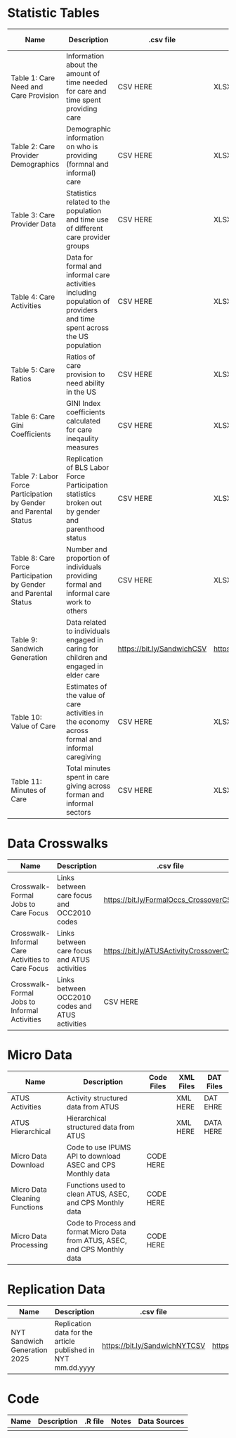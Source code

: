 # Statistic Tables
|Name | Description |  .csv file | .xlsx file | .dta file | Notes | Data Sources|
|----------------------------------------------------------------|-------------------------------------------------------------------------------------------|------------|------------|-----------|-------|-------------|
|Table 1: Care Need and Care Provision |Information about the amount of time needed for care and time spent providing care | CSV HERE | XLSX HERE | DTA HERE | NOTES HERE | SOURCE HERE |
|Table 2: Care Provider Demographics   |Demographic information on who is providing (formnal and informal) care  | CSV HERE | XLSX HERE | DTA HERE | NOTES HERE | SOURCE HERE |
|Table 3: Care Provider Data | Statistics related to the population and time use of different care provider groups | CSV HERE | XLSX HERE | DTA HERE | NOTES HERE | SOURCE HERE |
|Table 4: Care Activities | Data for formal and informal care activities including population of providers and time spent across the US population | CSV HERE | XLSX HERE | DTA HERE | NOTES HERE | SOURce HERE |
|Table 5: Care Ratios |Ratios of care provision to need ability in the US | CSV HERE | XLSX HERE | DTA HERE | NOTES HERE | SOURCE HERE |
|Table 6: Care Gini Coefficients |GINI Index coefficients calculated for care ineqaulity measures | CSV HERE | XLSX HERE | DTA HERE | NOTES HERE | SOURCE HERE |
|Table 7: Labor Force Participation by Gender and Parental Status|Replication of BLS Labor Force Participation statistics broken out by gender and parenthood status | CSV HERE | XLSX HERE | DTA HERE | NOTES HERE | SOURCE HERE |
|Table 8: Care Force Participation by Gender and Parental Status |Number and proportion of individuals providing formal and informal care work to others  | CSV HERE | XLSX HERE | DTA HERE | NOTES HERE | SOURCE HERE |
|Table 9: Sandwich Generation                                    |Data related to individuals engaged in caring for children and engaged in elder care       |https://bit.ly/SandwichCSV|https://bit.ly/SandwichXLSX|https://bit.ly/SandwichDTA|NOTES HERE|SOURCE HERE|
|Table 10: Value of Care                                          |Estimates of the value of care activities in the economy across formal and informal caregiving | CSV HERE | XLSX HERE | DTA HERE | SOURCE HERE |
|Table 11: Minutes of Care | Total minutes spent in care giving across forman and informal sectors | CSV HERE | XLSX HERE | DTA HERE | NOTES HERE | SOURCE HERE |

# Data Crosswalks
|Name| Description| .csv file | .xlsx file    | Notes |
|-----------------------------------------------------------------|-------------------------------------------------------------------------------------------|-----------|---------------|-----------|
|Crosswalk-Formal Jobs to Care Focus                   |Links between care focus and OCC2010 codes                                                 | https://bit.ly/FormalOccs_CrossoverCSV |https://bit.ly/FormalOccs_CrossoverXLXS | NOTES HERE |
|Crosswalk-Informal Care Activities to Care Focus      |Links between care focus and ATUS activities |  https://bit.ly/ATUSActivityCrossoverCSV | https://bit.ly/ATUSActivityCrossoverXLSX | NOTES HERE |
|Crosswalk-Formal Jobs to Informal Activities          |Links between OCC2010 codes and ATUS activities                                            | CSV HERE | XLSX HERE | NOTES HERE |

# Micro Data
|Name | Description | Code Files | XML Files | DAT Files|
|-----|-------------|------------|-----------|----------|
|ATUS Activities| Activity structured data from ATUS |  | XML HERE | DAT EHRE |
|ATUS Hierarchical| Hierarchical structured data from ATUS |  | XML HERE | DATA HERE |
|Micro Data Download | Code to use IPUMS API to download ASEC and CPS Monthly data | CODE HERE |  |  |
|Micro Data Cleaning Functions| Functions used to clean ATUS, ASEC, and CPS Monthly data | CODE HERE |  |  |
|Micro Data Processing | Code to Process and format Micro Data from ATUS, ASEC, and CPS Monthly data | CODE HERE | | |


# Replication Data
|Name                         | Description|.csv file| .xlsx file| .dta file| Code|Data Sources|
|-----------------------------|------------|---------|-----------|----------|------|------------|
|NYT Sandwich Generation 2025|Replication data for the article published in NYT mm.dd.yyyy| https://bit.ly/SandwichNYTCSV | https://bit.ly/SandwichNYTXLSX | https://bit.ly/SandwichNYTDTA |CODE HERE|https://timeuse.ipums.org/|

# Code
|Name                         | Description|.R file| Notes|Data Sources|
|-----------------------------|------------|-------|------|------------|
|                             |            |       |      |            |      
